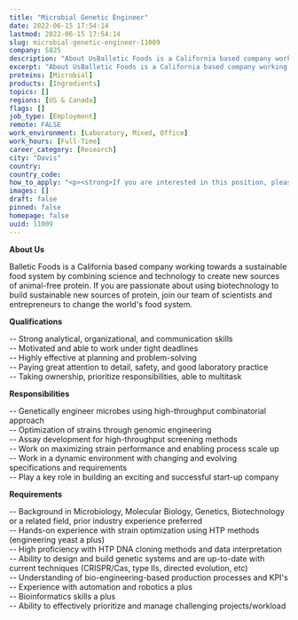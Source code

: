 ```yaml
---
title: "Microbial Genetic Engineer"
date: 2022-06-15 17:54:14
lastmod: 2022-06-15 17:54:14
slug: microbial-genetic-engineer-11009
company: 5825
description: "About UsBalletic Foods is a California based company working towards a sustainable food system by combining science and technology to create new sources of animal-free protein. If you are passionate about using biotechnology to build sustainable new sources of protein, join our team of scientists and entrepreneurs to change the world’s food system.Qualifications"
excerpt: "About UsBalletic Foods is a California based company working towards a sustainable food system by combining science and technology to create new sources of animal-free protein. If you are passionate about using biotechnology to build sustainable new sources of protein, join our team of scientists and entrepreneurs to change the world’s food system.Qualifications"
proteins: [Microbial]
products: [Ingredients]
topics: []
regions: [US & Canada]
flags: []
job_type: [Employment]
remote: FALSE
work_environment: [Laboratory, Mixed, Office]
work_hours: [Full-Time]
career_category: [Research]
city: "Davis"
country: 
country_code: 
how_to_apply: "<p><strong>If you are interested in this position, please contact <a href=\"mailto:careers@balleticfoods.com\">careers@balleticfoods.com</a></strong></p>"
images: []
draft: false
pinned: false
homepage: false
uuid: 11009
---
```

**About Us**

Balletic Foods is a California based company working towards a
sustainable food system by combining science and technology to create
new sources of animal-free protein. If you are passionate about using
biotechnology to build sustainable new sources of protein, join our team
of scientists and entrepreneurs to change the world's food system.

**Qualifications**

-- Strong analytical, organizational, and communication skills\
-- Motivated and able to work under tight deadlines\
-- Highly effective at planning and problem-solving\
-- Paying great attention to detail, safety, and good laboratory
practice\
-- Taking ownership, prioritize responsibilities, able to multitask

**Responsibilities**

-- Genetically engineer microbes using high-throughput combinatorial
approach\
-- Optimization of strains through genomic engineering\
-- Assay development for high-throughput screening methods\
-- Work on maximizing strain performance and enabling process scale up\
-- Work in a dynamic environment with changing and evolving
specifications and requirements\
-- Play a key role in building an exciting and successful start-up
company

**Requirements**

-- Background in Microbiology, Molecular Biology, Genetics,
Biotechnology or a related field, prior industry experience preferred\
-- Hands-on experience with strain optimization using HTP methods
(engineering yeast a plus)\
-- High proficiency with HTP DNA cloning methods and data
interpretation\
-- Ability to design and build genetic systems and are up-to-date with
current techniques (CRISPR/Cas, type IIs, directed evolution, etc)\
-- Understanding of bio-engineering-based production processes and
KPI's\
-- Experience with automation and robotics a plus\
-- Bioinformatics skills a plus\
-- Ability to effectively prioritize and manage challenging
projects/workload
